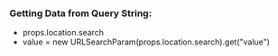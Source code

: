 ### Getting Data from Query String:
  * props.location.search
  * value = new URLSearchParam(props.location.search).get("value")

  